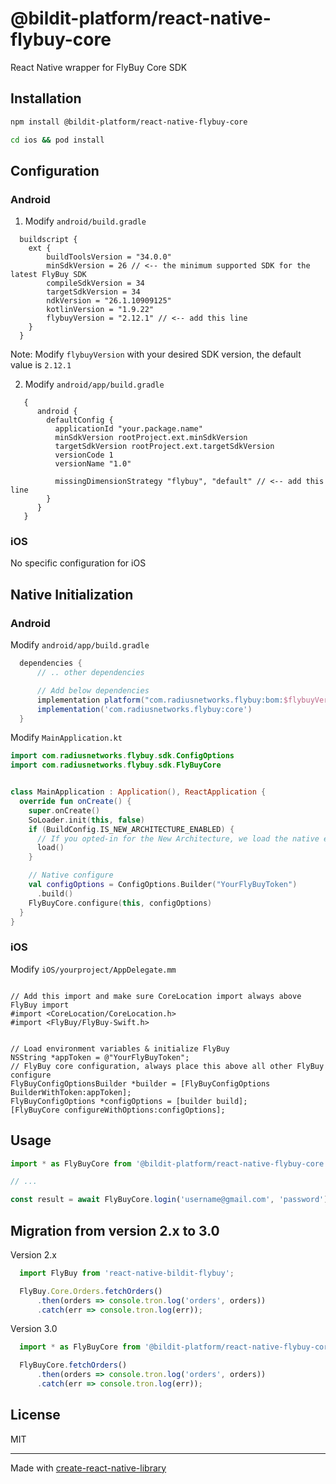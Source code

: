 # @bildit-platform/react-native-flybuy-core

React Native wrapper for FlyBuy Core SDK

## Installation

```sh
npm install @bildit-platform/react-native-flybuy-core

cd ios && pod install
```

## Configuration

### Android

1. Modify `android/build.gradle`

  ```
    buildscript {
      ext {
          buildToolsVersion = "34.0.0"
          minSdkVersion = 26 // <-- the minimum supported SDK for the latest FlyBuy SDK
          compileSdkVersion = 34
          targetSdkVersion = 34
          ndkVersion = "26.1.10909125"
          kotlinVersion = "1.9.22"
          flybuyVersion = "2.12.1" // <-- add this line
      }
    }

  ```

  Note: Modify `flybuyVersion` with your desired SDK version, the default value is `2.12.1`

2. Modify `android/app/build.gradle`

  ```
     {
        android {
          defaultConfig {
            applicationId "your.package.name"
            minSdkVersion rootProject.ext.minSdkVersion
            targetSdkVersion rootProject.ext.targetSdkVersion
            versionCode 1
            versionName "1.0"

            missingDimensionStrategy "flybuy", "default" // <-- add this line
          }
        }
     }
  ```

### iOS

No specific configuration for iOS


## Native Initialization

### Android

Modify `android/app/build.gradle`

```gradle
  dependencies {
      // .. other dependencies

      // Add below dependencies
      implementation platform("com.radiusnetworks.flybuy:bom:$flybuyVersion")
      implementation('com.radiusnetworks.flybuy:core')
  }
```

Modify `MainApplication.kt`

```kotlin
import com.radiusnetworks.flybuy.sdk.ConfigOptions
import com.radiusnetworks.flybuy.sdk.FlyBuyCore


class MainApplication : Application(), ReactApplication {
  override fun onCreate() {
    super.onCreate()
    SoLoader.init(this, false)
    if (BuildConfig.IS_NEW_ARCHITECTURE_ENABLED) {
      // If you opted-in for the New Architecture, we load the native entry point for this app.
      load()
    }

    // Native configure
    val configOptions = ConfigOptions.Builder("YourFlyBuyToken")
      .build()
    FlyBuyCore.configure(this, configOptions)
  }
}
```


### iOS


Modify `iOS/yourproject/AppDelegate.mm`

```objc

// Add this import and make sure CoreLocation import always above FlyBuy import
#import <CoreLocation/CoreLocation.h>
#import <FlyBuy/FlyBuy-Swift.h>

```

```objc

// Load environment variables & initialize FlyBuy
NSString *appToken = @"YourFlyBuyToken";
// FlyBuy core configuration, always place this above all other FlyBuy configure
FlyBuyConfigOptionsBuilder *builder = [FlyBuyConfigOptions BuilderWithToken:appToken];
FlyBuyConfigOptions *configOptions = [builder build];
[FlyBuyCore configureWithOptions:configOptions];
```



## Usage


```js
import * as FlyBuyCore from '@bildit-platform/react-native-flybuy-core';

// ...

const result = await FlyBuyCore.login('username@gmail.com', 'password');
```

## Migration from version 2.x to 3.0

Version 2.x

```js
  import FlyBuy from 'react-native-bildit-flybuy';

  FlyBuy.Core.Orders.fetchOrders()
      .then(orders => console.tron.log('orders', orders))
      .catch(err => console.tron.log(err));
```

Version 3.0

```js
  import * as FlyBuyCore from '@bildit-platform/react-native-flybuy-core';

  FlyBuyCore.fetchOrders()
      .then(orders => console.tron.log('orders', orders))
      .catch(err => console.tron.log(err));
```


## License

MIT

---

Made with [create-react-native-library](https://github.com/callstack/react-native-builder-bob)


